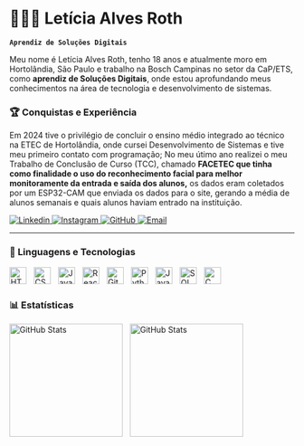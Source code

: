 # 👩🏻‍💻 Letícia Alves Roth

**`Aprendiz de Soluções Digitais`**

Meu nome é Letícia Alves Roth, tenho 18 anos e atualmente moro em Hortolândia, São Paulo e trabalho na Bosch Campinas no setor da CaP/ETS, como **aprendiz de Soluções Digitais**, onde estou aprofundando meus conhecimentos na área de tecnologia e desenvolvimento de sistemas.

### 🏆 Conquistas e Experiência
Em 2024 tive o privilégio de concluir o ensino médio integrado ao técnico na ETEC de Hortolândia,
onde cursei Desenvolvimento de Sistemas e tive meu primeiro contato com programação;
No meu útimo ano realizei o meu Trabalho de Conclusão de Curso (TCC), chamado **FACETEC que tinha como finalidade o uso do reconhecimento facial para melhor monitoramente da entrada e saída dos alunos,** os dados eram coletados por um ESP32-CAM que enviada os dados para o site, gerando a média de alunos semanais e quais alunos haviam entrado na instituição.


<p align="left">
    <a href="https://www.linkedin.com/in/let%C3%ADcia-alves-roth-710242327?utm_source=share&utm_campaign=share_via&utm_content=profile&utm_medium=android_app">
        <img 
            alt="Linkedin" 
            title="Me siga no Linkedin" 
            src="https://img.shields.io/badge/LinkedIn-0077B5?style=for-the-badge&logo=linkedin&logoColor=white"
        />
    </a> 
    <a href="https://www.instagram.com/leticia.roth_?igsh=MXBrMXhtc2wyajRwNg==">
        <img 
            alt="Instagram"
            title="Me siga no Instagram" 
            src="https://img.shields.io/badge/Instagram-E4405F?style=for-the-badge&logo=instagram&logoColor=white"
        />
    </a>
    <a href=https://github.com/LeticiaRoth>
        <img 
            alt="GitHub" 
            title="Me siga no GitHub" 
            src="https://img.shields.io/badge/GitHub-100000?style=for-the-badge&logo=github&logoColor=white"
        />
    </a>
    <a href=https://mail.google.com/mail/u/0/#inbox?compose=new>
        <img 
            alt="Email" 
            title="Entre em contato" 
            src="https://img.shields.io/badge/Gmail-D14836?style=for-the-badge&logo=gmail&logoColor=white"
        />
    </a>
</p>

---

### 🤖 Linguagens e Tecnologias

<img 
    align="left" 
    alt="HTML"
    title="HTML" 
    width="30px" 
    style="padding-right: 10px;" 
    src="https://cdn.jsdelivr.net/gh/devicons/devicon@latest/icons/html5/html5-original.svg" 
/>
<img 
    align="left" 
    alt="CSS" 
    title="CSS"
    width="30px" 
    style="padding-right: 10px;" 
    src="https://cdn.jsdelivr.net/gh/devicons/devicon@latest/icons/css3/css3-original.svg" 
/>
<img 
    align="left" 
    alt="JavaScript" 
    title="JavaScript"
    width="30px" 
    style="padding-right: 10px;" 
    src="https://cdn.jsdelivr.net/gh/devicons/devicon@latest/icons/javascript/javascript-original.svg" 
/>

<img 
    align="left" 
    alt="React"
    title="React" 
    width="30px" 
    style="padding-right: 10px;" 
    src="https://cdn.jsdelivr.net/gh/devicons/devicon@latest/icons/react/react-original.svg" 
/>

<img 
    align="left" 
    alt="Git" 
    title="Git"
    width="30px" 
    style="padding-right: 10px;" 
    src="https://cdn.jsdelivr.net/gh/devicons/devicon@latest/icons/git/git-original.svg" 
/>
<img 
    align="left" 
    alt="Python" 
    title="Python"
    width="30px" 
    style="padding-right: 10px;" 
    src="https://cdn.jsdelivr.net/gh/devicons/devicon@latest/icons/python/python-original.svg" 
/>

<img 
    align="left" 
    alt="Java" 
    title="Java"
    width="30px" 
    style="padding-right: 10px;" 
    src="https://cdn.jsdelivr.net/gh/devicons/devicon@latest/icons/java/java-original-wordmark.svg" 
/>

<img 
    align="left" 
    alt="SQL" 
    title="SQL"
    width="30px" 
    style="padding-right: 10px;" 
   src="https://cdn.jsdelivr.net/gh/devicons/devicon@latest/icons/mysql/mysql-original.svg" 
/>

<img 
    align="left" 
    alt="C" 
    title="C"
    width="30px" 
    style="padding-right: 10px;" 
   src="https://cdn.jsdelivr.net/gh/devicons/devicon@latest/icons/c/c-original.svg"  
/>
<br/>
<br/>

### 📊 Estatísticas

<p>
  <img 
    align="left" 
    alt="GitHub Stats" 
    height="200" 
    style="padding-right: 10px;" 
    src="https://github-readme-stats.vercel.app/api?username=LeticiaRoth&show_icons=true&theme=tokyonight&layout&include_all_commits=true&locale=pt-br" 
  />

<img 
      align="left" 
      alt="GitHub Stats" 
      height="200" 
      src="https://github-readme-stats.vercel.app/api/top-langs/?username=LeticiaRoth&theme=tokyonight&layout=compact&custom_title=Tecnologias&langs_count=9" 
  />

</p>

